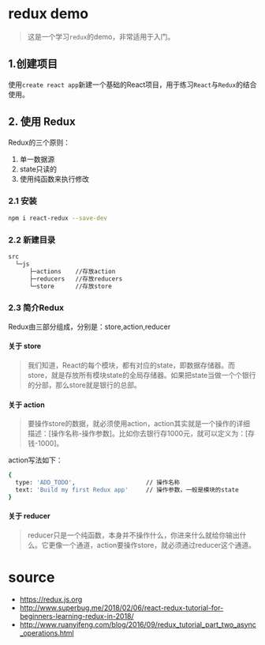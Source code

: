 # redux demo

> 这是一个学习`redux`的demo，非常适用于入门。

## 1.创建项目

使用`create react app`新建一个基础的React项目，用于练习`React`与`Redux`的结合使用。

## 2. 使用 Redux

Redux的三个原则：

1. 单一数据源
2. state只读的
3. 使用纯函数来执行修改

### 2.1 安装

```bash
npm i react-redux --save-dev
```

### 2.2 新建目录

```bash
src
  └─js
      ├─actions    //存放action
      ├─reducers   //存放reducers
      └─store      //存放store
```

### 2.3 简介Redux

Redux由三部分组成，分别是：store,action,reducer

#### 关于 store

> 我们知道，React的每个模块，都有对应的state，即数据存储器。而store，就是存放所有模块state的全局存储器。如果把state当做一个个银行的分部，那么store就是银行的总部。

#### 关于 action

> 要操作store的数据，就必须使用action，action其实就是一个操作的详细描述：[操作名称-操作参数]。比如你去银行存1000元，就可以定义为：[存钱-1000]。

action写法如下：

```bash
{
  type: 'ADD_TODO',                    // 操作名称
  text: 'Build my first Redux app'     // 操作参数，一般是模块的state
}
```

#### 关于 reducer

> reducer只是一个纯函数，本身并不操作什么，你进来什么就给你输出什么。它更像一个通道，action要操作store，就必须通过reducer这个通道。




# source

- https://redux.js.org
- http://www.superbug.me/2018/02/06/react-redux-tutorial-for-beginners-learning-redux-in-2018/
- http://www.ruanyifeng.com/blog/2016/09/redux_tutorial_part_two_async_operations.html
